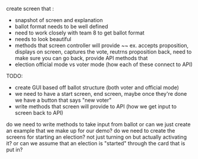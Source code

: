 create screen that : 
- snapshot of screen and explanation
- ballot format needs to be well defined
- need to work closely with team 8 to get ballot format
- needs to look beautiful
- methods that screen controller will provide ~~ ex. accepts proposition, displays on screen, captures the vote, reutrns proposition back, need to make sure you can go back, provide API methods that 
- election official mode vs voter mode (how each of these connect to API)

TODO: 
- create GUI based off ballot structure (both voter and official mode) 
- we need to have a start screen, end screen, maybe once they're done we have a button that says "new voter" 
- write methods that screen will provide to API (how we get input to screen back to API)


do we need to write methods to take input from ballot or can we just create an example that we make up for our demo? 
do we need to create the screens for starting an election? not just turning on but actually activating it? or can we assume that an election is "started" through the card that is put in? 



